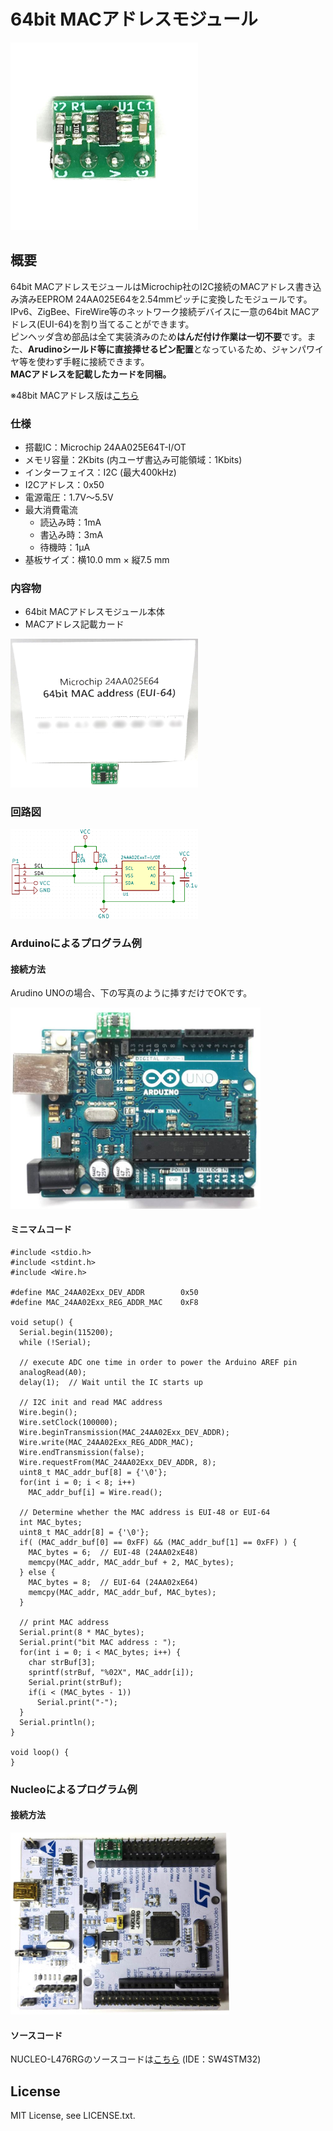 # 64bit MACアドレスモジュール

<img src="/images/ProductImage.jpg" width="300px">

## 概要

64bit MACアドレスモジュールはMicrochip社のI2C接続のMACアドレス書き込み済みEEPROM 24AA025E64を2.54mmピッチに変換したモジュールです。  
IPv6、ZigBee、FireWire等のネットワーク接続デバイスに一意の64bit MACアドレス(EUI-64)を割り当てることができます。  
ピンヘッダ含め部品は全て実装済みのため**はんだ付け作業は一切不要**です。また、**Arudinoシールド等に直接挿せるピン配置**となっているため、ジャンパワイヤ等を使わず手軽に接続できます。  
**MACアドレスを記載したカードを同梱。**

※48bit MACアドレス版は[こちら](https://github.com/y2kblog/48bit_MAC_Address_Module)

### 仕様
- 搭載IC：Microchip 24AA025E64T-I/OT
- メモリ容量：2Kbits (内ユーザ書込み可能領域：1Kbits)
- インターフェイス：I2C (最大400kHz)
- I2Cアドレス：0x50
- 電源電圧：1.7V～5.5V
- 最大消費電流
    - 読込み時：1mA
    - 書込み時：3mA
    - 待機時：1μA
- 基板サイズ：横10.0 mm × 縦7.5 mm

### 内容物
- 64bit MACアドレスモジュール本体
- MACアドレス記載カード

<img src="/images/ProductContents_64bit.jpg" width="300px">

<!--
## 販売  
[スイッチサイエンス委託販売ページ](https://www.switch-science.com/catalog/xxxx/)  
-->

### 回路図

<img src="/images/CircuitDiagram.png" width="300px">


### Arduinoによるプログラム例

#### 接続方法  

Arudino UNOの場合、下の写真のように挿すだけでOKです。

<img src="/images/WiringDiagram_Arduino.jpg" width="400px">

<!--
#### [ソースファイル](https://github.com/y2kblog/64bit_MAC_Address_Module/blob/master/SampleCode/Arduino/24AA025Exx_sample.ino)
-->

#### ミニマムコード

    #include <stdio.h>
    #include <stdint.h>
    #include <Wire.h>

    #define MAC_24AA02Exx_DEV_ADDR        0x50
    #define MAC_24AA02Exx_REG_ADDR_MAC    0xF8

    void setup() {
      Serial.begin(115200);
      while (!Serial);

      // execute ADC one time in order to power the Arduino AREF pin
      analogRead(A0);
      delay(1);  // Wait until the IC starts up

      // I2C init and read MAC address
      Wire.begin();
      Wire.setClock(100000);
      Wire.beginTransmission(MAC_24AA02Exx_DEV_ADDR);
      Wire.write(MAC_24AA02Exx_REG_ADDR_MAC);
      Wire.endTransmission(false);
      Wire.requestFrom(MAC_24AA02Exx_DEV_ADDR, 8);
      uint8_t MAC_addr_buf[8] = {'\0'};
      for(int i = 0; i < 8; i++)
        MAC_addr_buf[i] = Wire.read();

      // Determine whether the MAC address is EUI-48 or EUI-64
      int MAC_bytes;
      uint8_t MAC_addr[8] = {'\0'};
      if( (MAC_addr_buf[0] == 0xFF) && (MAC_addr_buf[1] == 0xFF) ) {
        MAC_bytes = 6;  // EUI-48 (24AA02xE48)
        memcpy(MAC_addr, MAC_addr_buf + 2, MAC_bytes);
      } else {
        MAC_bytes = 8;  // EUI-64 (24AA02xE64)
        memcpy(MAC_addr, MAC_addr_buf, MAC_bytes);
      }

      // print MAC address
      Serial.print(8 * MAC_bytes);
      Serial.print("bit MAC address : ");
      for(int i = 0; i < MAC_bytes; i++) {
        char strBuf[3];
        sprintf(strBuf, "%02X", MAC_addr[i]);
        Serial.print(strBuf);
        if(i < (MAC_bytes - 1))
          Serial.print("-");
      }
      Serial.println();
    }

    void loop() {
    }


### Nucleoによるプログラム例

#### 接続方法  

<img src="/images/WiringDiagram_Nucleo.jpg" width="350px">

#### ソースコード

NUCLEO-L476RGのソースコードは[こちら](https://github.com/y2kblog/64bit_MAC_Address_Module/blob/master/SampleCode/NUCLEO-L476RG/24AA025Exx_testing) (IDE：SW4STM32)


## License
MIT License, see LICENSE.txt.
